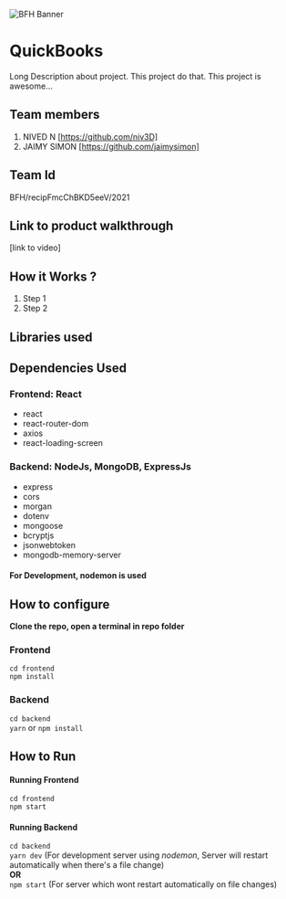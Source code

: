 ![BFH Banner](https://trello-attachments.s3.amazonaws.com/542e9c6316504d5797afbfb9/542e9c6316504d5797afbfc1/39dee8d993841943b5723510ce663233/Frame_19.png)
# QuickBooks
Long Description about project. This project do that. This project is awesome...
## Team members
1. NIVED N [https://github.com/niv3D]
2. JAIMY SIMON [https://github.com/jaimysimon]
## Team Id
BFH/recipFmcChBKD5eeV/2021
## Link to product walkthrough
[link to video]
## How it Works ?
1. Step 1
2. Step 2
## Libraries used
## Dependencies Used

### Frontend: React

<ul>
    <li>react</li>
    <li>react-router-dom</li>
    <li>axios</li>
    <li>react-loading-screen</li>
</ul>

### Backend: NodeJs, MongoDB, ExpressJs

<ul>
    <li>express</li>
    <li>cors</li>
    <li>morgan</li>
    <li>dotenv</li>
    <li>mongoose</li>
    <li>bcryptjs</li>
    <li>jsonwebtoken</li>
    <li>mongodb-memory-server</li>
</ul>

#### For Development, nodemon is used
## How to configure

<b>Clone the repo, open a terminal in repo folder</b>

### Frontend

`cd frontend`</br>`npm install`


### Backend

`cd backend`</br>`yarn` or `npm install`




## How to Run
#### Running Frontend

`cd frontend`</br>`npm start`
#### Running Backend

`cd backend`</br>`yarn dev` (For development server using <i>nodemon</i>, Server will restart automatically when there's a file change)</br><b>OR</b></br>`npm start` (For server which wont restart automatically on file changes)